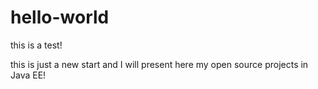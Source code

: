 # hello-world
this is a test!

this is just a new start and I will present here my open source projects in Java EE!
